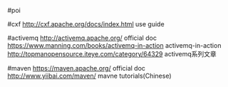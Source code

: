 #poi

#cxf
http://cxf.apache.org/docs/index.html  use guide <br>

#activemq
http://activemq.apache.org/   official doc<br>
https://www.manning.com/books/activemq-in-action  activemq-in-action<br>
http://topmanopensource.iteye.com/category/64329  activemq系列文章<br>

#maven
https://maven.apache.org/  official doc <br>
http://www.yiibai.com/maven/   mavne tutorials(Chinese)<br>
